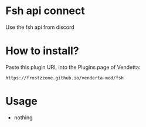 # Fsh api connect
Use the fsh api from discord

# How to install?
Paste this plugin URL into the Plugins page of Vendetta:

`https://frostzzone.github.io/venderta-mod/fsh`

# Usage

- nothing
